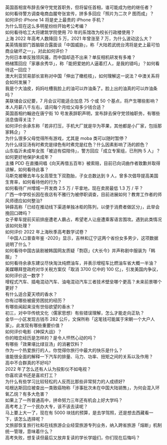 英国首相宣布辞去保守党党首职务，但将留任首相，谁可能成为他的继任者？  
如何看待警方调查电商血腥夸张宣传，拼多多回应「照片为二次 P 图而成」？  
如何评价 iPhone 14 将是史上最贵的 iPhone 手机？  
为什么现在这么多明星纷纷开始考公考编？  
如何看待哈工大将建筑学院使用 70 年的系馆改为校长行政楼使用？  
上海 2022 年高考人数降回 5 万，2021 年曾涨至 7 万，为什么波动这么大？  
美英情报部门首脑联合露面谈「中国威胁」，称「大陆若武统台湾将是史上最可怕商业破坏之一」，对此如何评价？  
为何日本单反独领风骚，而中国却造不出来？单反相机研发有多难？  
杨槠策回应「家暴余秀华」，称「能把爱她的人逼着打人，是我的错吗」？如何看待这一回应？  
澳大利亚贸易部长宣称对中国「伸出了橄榄枝」，如何理解这一说法？中澳关系将会如何发展？  
我是个大油皮，妈妈吐槽我脸上的油可以炸油条了。脸上出的油真的可以炸油条吗？  
美联储会议纪要，7 月会议可能适合加息 75 个或 50 个基点，将产生哪些影响？  
本人月薪八千左右，请问每个月给父母多少钱合适？  
英国首相约翰逊在唐宁街 10 号发表辞职声明，宣布辞去保守党领袖职务，有哪些消息值得关注？  
如何评价余承东称「若非打压，手机大厂就是华为苹果，其他都是小厂家，包括那家韩企」？  
为什么很多父母觉得所有游戏，尤其是 moba 类可以随时暂停？  
为什么绿豆汤有时煮完是绿色有时煮完是红色？什么因素影响了汤的颜色？  
山东临沂未成年女孩「被迫有偿陪侍」，警方回应「成立专案组，已刑拘 5 人」？如何更好地保护未成年？  
主播 PDD 在直播间唱《向天再借五百年》被索赔，目前已向词曲作者致歉并取得谅解，如何看待此事？  
马斯克被曝去年与女高管生下双胞胎，子女总数达到 9 人，曾多次倡导提高美国生育率，如何看待他的行为？  
如何看待广州增城一开发商 2.5 万 / 平拿地，现在卖房最低 1.3 万 / 平？  
广西一中学校长因在夜店有不雅行为被停职调查，目前进展如何？教育工作者的师风师德应如何整治?  
钟薛高称「已经在推动线下渠道单独冰柜的陈列，以便于消费者做区分」，此举会挽回口碑吗？  
女子晕车提前买前排座遭老人霸占，希望老人让座遭乘客语言围攻。遇到此类情况该如何处理？  
如何评价 2022 年上海秋季高考数学试卷？  
「中国人口普查年鉴 -2020」显示，吉林和辽宁这两个省份女多男少，这项数据说明了什么？  
如何看待中国古装剧被韩国网友质疑「剽窃」《大长今》并声称剧中服装为「韩服」？  
如何看待余承东建议尽快淘汰纯燃油车，并表示增程车比燃油车省大概一半油？  
美媒曝拜登政府对华关税方案仅「取消 3700 亿中的 100 亿」，引发美国内争议，如何评价这一数字？  
增程式汽车、插电混动汽车、油电混动汽车三者技术壁垒哪个更高？未来前景哪个更好？  
有什么适合夏天喷的香水？  
你有过哪些被疲劳困扰的经历？  
有哪些闻起来没有世俗欲望的香水？  
初三，对中华传统文化（儒家思想）有些错误理解，怎么才能走向正轨？  
金华一小区发现古钱币 282 公斤，文保所称「这笔钱可能属于宋朝一个大户人家」，此发现有哪些重要价值？  
如何评价电影《神探大战》？  
你的暗恋经历是怎样的？是令人怦然心动的吗？  
有哪些「效果堪比绿豆汤」的消暑饮料？  
作为一个热爱旅行的人，你觉得你旅行中最大的快乐是什么？  
谁能很全面的解释一下汽车的排量、马力、功率、扭矩之间的关系以及作用？  
高中不合群真的不好吗?  
2022 年了怎么还有人认为投影仪不如电视？  
你喜欢读书还是喜欢打工？  
为什么有些学习比较轻松的人反而比那些非常努力的人成绩好?  
哈根达斯回应被查出一类致癌物称「涉事批次未在中国大陆销售」，为何会混入环氧乙烷？有多大危害？  
如果上了一所普通高中，拼命努力三年还有机会上好大学吗？  
高考考上了一个民办大专，该不该去读呢？  
马上要上大一了，现在有 5000 块钱的预算，是去学驾照，还是想去西藏看一下，该怎么选择呢？  
文旅部恢复旅行社和在线旅游企业经营旅游专列业务，纳入跨省旅游「熔断」机制统一管理，意味着什么？  
高考失败，想复读但最后又放弃复读的学长学姐们，你们现在后悔吗？  
